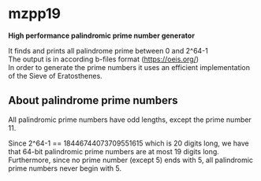 # mzpp19
**High performance palindromic prime number generator**

It finds and prints all palindrome prime between 0 and 2^64-1<br>
The output is in according b-files format (https://oeis.org/)<br>
In order to generate the prime numbers it uses an efficient implementation of the Sieve of Eratosthenes.

## About palindrome prime numbers
All palindromic prime numbers have odd lengths, except the prime number 11.

Since 2^64-1 == 18446744073709551615 which is 20 digits long, we have that 64-bit palindromic prime numbers are at most 19 digits long.
Furthermore, since no prime number (except 5) ends with 5, all palindromic prime numbers never begin with 5.
